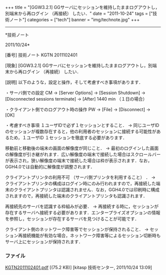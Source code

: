 ﻿+++
title = "[GGW3.2.1] GGサーバにセッションを維持したままログアウトし，別端末から再ログイン （再接続） したい．"
date = "2011-10-24"
tags = ["技術ノート"]
categories = ["tech"]
banner = "img/technote.jpg"
+++

-----------------------------------------------------------------------------------------------------------------------------

*技術ノート

2011/10/24*


[番号]
技術ノート KGTN 2011102401

[現象]
[GGW3.2.1]
GGサーバにセッションを維持したままログアウトし，別端末から再ログイン
（再接続） したい．

[説明]
以下のような，設定と操作，そして考慮すべき事項があります．

・サーバ側での設定
CM → [Server Options] → [Session Shutdown] → [Disconnected sessions
terminate]
→ [After] 1440 min （１日の場合）

・クライアント側でのログアウト時の操作
PW → [File] → [Disconnect] → [OK]

・考慮すべき事項
１ユーザIDで必ず１セッションとすること．
→
同じユーザIDのセッションが複数存在すると，他の利用者のセッションに接続する可能性があるため，１ユーザID
１セッションを徹底する必要があります．

移動前と移動後の端末の画面の解像度が同じこと．
→
最初のログインした画面の解像度が引き継がれます．広い解像度の端末で接続した場合はスクロールバーが表示され，狭い解像度の端末で接続した場合は枠が表示されます．なお，GGH4.0では自動的に解像度が調整されます．

クライアントプリンタの利用不可 （サーバ側プリンタを利用すること） ．
→
クライアントプリンタの構成はログイン時にのみ行われますので，再接続した端末のクライアントプリンタは認識されません．なお，GGH4.0では印刷時に構成されますので，再接続した端末のクライアントプリンタも認識されます．

再接続先のサーバを認識する枠組みが必要．
→
再接続する時に，セッションが存在するサーバへ接続する必要があります．エンタープライズオプションの情報を参照し，セッションが存在するサーバを見つけることが可能です．

クライアント側のネットワーク障害等でセッションが保持されること．
→
セッション再接続機能が有効な場合，ネットワーク障害等によるセッション切断時もサーバ上にセッションが保持されます．


### ファイル

 
 


[KGTN2011102401.pdf](http://techreport.kitasp.net/attachments/download/680/KGTN2011102401.pdf)
 [(75.2 KB)] [kitasp 技術センター, 2011/10/24
13:09]


 


 


